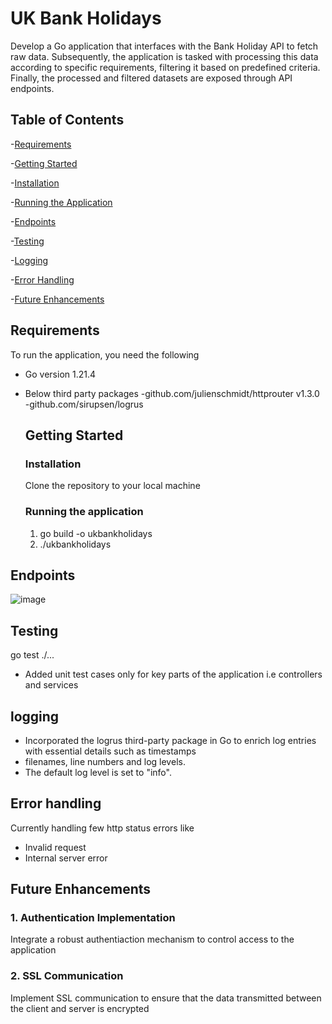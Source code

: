# UK Bank Holidays
Develop a Go application that interfaces with the Bank Holiday API to fetch raw data. Subsequently, the application is tasked with processing this data according to specific requirements, filtering it based on predefined criteria. Finally, the processed and filtered datasets are exposed through API endpoints.

## Table of Contents
-[Requirements](#requirements)

-[Getting Started](#getting-started)

   -[Installation](#installation)
   
   -[Running the Application](#running-the-application)
  
-[Endpoints](#endpoints)

-[Testing](#testing)

-[Logging](#logging)

-[Error Handling](#error-handling)

-[Future Enhancements](#future-enhancements)

## Requirements

To run the application, you need the following

- Go version 1.21.4
- Below third party packages
      -github.com/julienschmidt/httprouter v1.3.0
      -github.com/sirupsen/logrus

  ## Getting Started

  ### Installation

  Clone the repository to your local machine

  ### Running the application

  1. go build -o ukbankholidays
  2. ./ukbankholidays

## Endpoints
![image](https://github.com/Rahishireen/ukbankholidays/assets/81709473/dd921985-84c2-4d34-94df-a3b38b469ac4)

## Testing
go test ./...

- Added unit test cases only for key parts of the application i.e controllers and services

## logging 
- Incorporated the logrus third-party package in Go to enrich log entries with essential details such as timestamps
- filenames, line numbers and log levels.
- The default log level is set to "info".

## Error handling

Currently handling few http status errors like
-  Invalid request
-  Internal server error

## Future Enhancements

### 1. Authentication Implementation
Integrate a robust authentiaction mechanism to control access to the application

### 2. SSL Communication
Implement SSL communication to ensure that the data transmitted between the client and server is encrypted 

  
